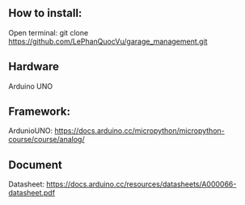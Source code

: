## How to install:

Open terminal: git clone https://github.com/LePhanQuocVu/garage_management.git

## Hardware
Arduino UNO

## Framework:
ArdunioUNO: https://docs.arduino.cc/micropython/micropython-course/course/analog/

## Document
Datasheet: https://docs.arduino.cc/resources/datasheets/A000066-datasheet.pdf

